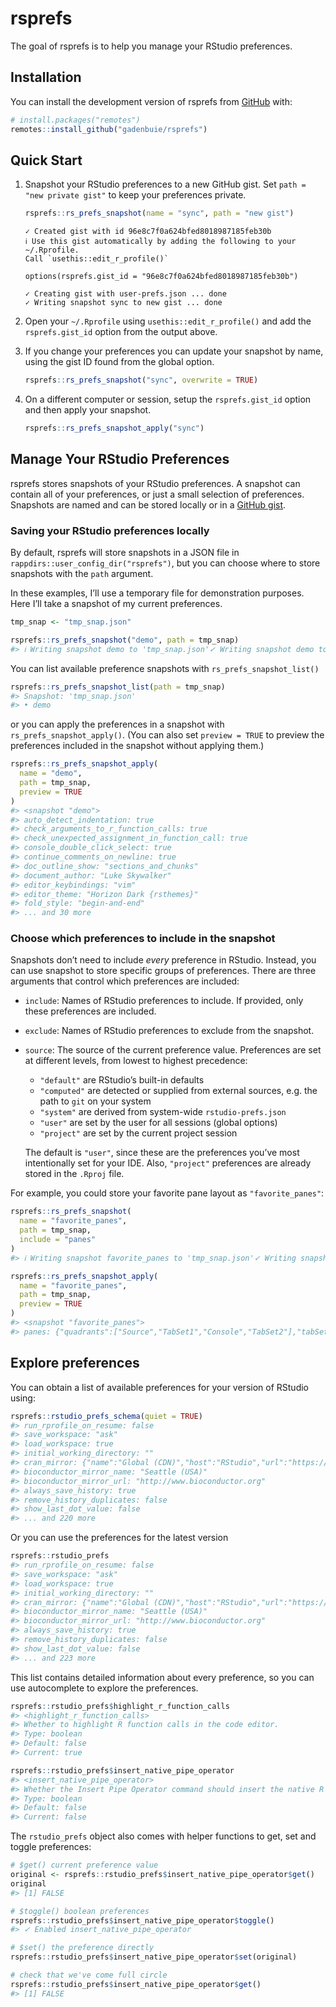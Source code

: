 
<!-- README.md is generated from README.Rmd. Please edit that file -->

# rsprefs

<!-- badges: start -->
<!-- badges: end -->

The goal of rsprefs is to help you manage your RStudio preferences.

## Installation

You can install the development version of rsprefs from
[GitHub](https://github.com/) with:

``` r
# install.packages("remotes")
remotes::install_github("gadenbuie/rsprefs")
```

## Quick Start

1.  Snapshot your RStudio preferences to a new GitHub gist. Set
    `path = "new private gist"` to keep your preferences private.

    ``` r
    rsprefs::rs_prefs_snapshot(name = "sync", path = "new gist")
    ```

        ✓ Created gist with id 96e8c7f0a624bfed8018987185feb30b
        ℹ Use this gist automatically by adding the following to your ~/.Rprofile.
        Call `usethis::edit_r_profile()`     

        options(rsprefs.gist_id = "96e8c7f0a624bfed8018987185feb30b")

        ✓ Creating gist with user-prefs.json ... done
        ✓ Writing snapshot sync to new gist ... done

2.  Open your `~/.Rprofile` using `usethis::edit_r_profile()` and add
    the `rsprefs.gist_id` option from the output above.

3.  If you change your preferences you can update your snapshot by name,
    using the gist ID found from the global option.

    ``` r
    rsprefs::rs_prefs_snapshot("sync", overwrite = TRUE)
    ```

4.  On a different computer or session, setup the `rsprefs.gist_id`
    option and then apply your snapshot.

    ``` r
    rsprefs::rs_prefs_snapshot_apply("sync")
    ```

## Manage Your RStudio Preferences

rsprefs stores snapshots of your RStudio preferences. A snapshot can
contain all of your preferences, or just a small selection of
preferences. Snapshots are named and can be stored locally or in a
[GitHub gist](https://gist.github.com).

### Saving your RStudio preferences locally

By default, rsprefs will store snapshots in a JSON file in
`rappdirs::user_config_dir("rsprefs")`, but you can choose where to
store snapshots with the `path` argument.

In these examples, I’ll use a temporary file for demonstration purposes.
Here I’ll take a snapshot of my current preferences.

``` r
tmp_snap <- "tmp_snap.json"

rsprefs::rs_prefs_snapshot("demo", path = tmp_snap)
#> ℹ Writing snapshot demo to 'tmp_snap.json'✓ Writing snapshot demo to 'tmp_snap.json' ... done
```

You can list available preference snapshots with
`rs_prefs_snapshot_list()`

``` r
rsprefs::rs_prefs_snapshot_list(path = tmp_snap)
#> Snapshot: 'tmp_snap.json'
#> • demo
```

or you can apply the preferences in a snapshot with
`rs_prefs_snapshot_apply()`. (You can also set `preview = TRUE` to
preview the preferences included in the snapshot without applying them.)

``` r
rsprefs::rs_prefs_snapshot_apply(
  name = "demo", 
  path = tmp_snap, 
  preview = TRUE
)
#> <snapshot "demo">
#> auto_detect_indentation: true
#> check_arguments_to_r_function_calls: true
#> check_unexpected_assignment_in_function_call: true
#> console_double_click_select: true
#> continue_comments_on_newline: true
#> doc_outline_show: "sections_and_chunks"
#> document_author: "Luke Skywalker"
#> editor_keybindings: "vim"
#> editor_theme: "Horizon Dark {rsthemes}"
#> fold_style: "begin-and-end"
#> ... and 30 more
```

### Choose which preferences to include in the snapshot

Snapshots don’t need to include *every* preference in RStudio. Instead,
you can use snapshot to store specific groups of preferences. There are
three arguments that control which preferences are included:

-   `include`: Names of RStudio preferences to include. If provided,
    only these preferences are included.

-   `exclude`: Names of RStudio preferences to exclude from the
    snapshot.

-   `source`: The source of the current preference value. Preferences
    are set at different levels, from lowest to highest precedence:

    -   `"default"` are RStudio’s built-in defaults
    -   `"computed"` are detected or supplied from external sources,
        e.g. the path to `git` on your system
    -   `"system"` are derived from system-wide `rstudio-prefs.json`
    -   `"user"` are set by the user for all sessions (global options)
    -   `"project"` are set by the current project session

    The default is `"user"`, since these are the preferences you’ve most
    intentionally set for your IDE. Also, `"project"` preferences are
    already stored in the `.Rproj` file.

For example, you could store your favorite pane layout as
`"favorite_panes"`:

``` r
rsprefs::rs_prefs_snapshot(
  name = "favorite_panes", 
  path = tmp_snap,
  include = "panes"
)
#> ℹ Writing snapshot favorite_panes to 'tmp_snap.json'✓ Writing snapshot favorite_panes to 'tmp_snap.json' ... done

rsprefs::rs_prefs_snapshot_apply(
  name = "favorite_panes",
  path = tmp_snap,
  preview = TRUE
)
#> <snapshot "favorite_panes">
#> panes: {"quadrants":["Source","TabSet1","Console","TabSet2"],"tabSet1":["History","Connections","Packages"…
```

## Explore preferences

You can obtain a list of available preferences for your version of
RStudio using:

``` r
rsprefs::rstudio_prefs_schema(quiet = TRUE)
#> run_rprofile_on_resume: false
#> save_workspace: "ask"
#> load_workspace: true
#> initial_working_directory: ""
#> cran_mirror: {"name":"Global (CDN)","host":"RStudio","url":"https://cran.rstudio.com/","repos":"","country…
#> bioconductor_mirror_name: "Seattle (USA)"
#> bioconductor_mirror_url: "http://www.bioconductor.org"
#> always_save_history: true
#> remove_history_duplicates: false
#> show_last_dot_value: false
#> ... and 220 more
```

Or you can use the preferences for the latest version

``` r
rsprefs::rstudio_prefs
#> run_rprofile_on_resume: false
#> save_workspace: "ask"
#> load_workspace: true
#> initial_working_directory: ""
#> cran_mirror: {"name":"Global (CDN)","host":"RStudio","url":"https://cran.rstudio.com/","repos":"","country…
#> bioconductor_mirror_name: "Seattle (USA)"
#> bioconductor_mirror_url: "http://www.bioconductor.org"
#> always_save_history: true
#> remove_history_duplicates: false
#> show_last_dot_value: false
#> ... and 223 more
```

This list contains detailed information about every preference, so you
can use autocomplete to explore the preferences.

``` r
rsprefs::rstudio_prefs$highlight_r_function_calls
#> <highlight_r_function_calls>
#> Whether to highlight R function calls in the code editor.
#> Type: boolean
#> Default: false
#> Current: true
```

``` r
rsprefs::rstudio_prefs$insert_native_pipe_operator
#> <insert_native_pipe_operator>
#> Whether the Insert Pipe Operator command should insert the native R pipe operator, |>
#> Type: boolean
#> Default: false
#> Current: false
```

The `rstudio_prefs` object also comes with helper functions to get, set
and toggle preferences:

``` r
# $get() current preference value
original <- rsprefs::rstudio_prefs$insert_native_pipe_operator$get()
original
#> [1] FALSE

# $toggle() boolean preferences
rsprefs::rstudio_prefs$insert_native_pipe_operator$toggle()
#> ✓ Enabled insert_native_pipe_operator

# $set() the preference directly
rsprefs::rstudio_prefs$insert_native_pipe_operator$set(original)

# check that we've come full circle
rsprefs::rstudio_prefs$insert_native_pipe_operator$get()
#> [1] FALSE
```
